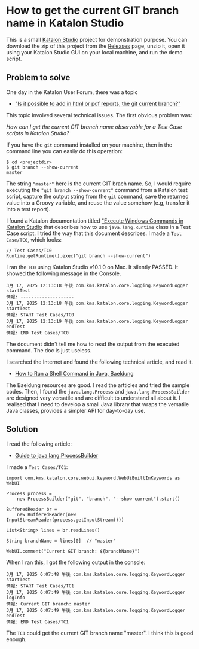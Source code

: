 # How to get the current GIT branch name in Katalon Studio

This is a small [Katalon Studio](https://katalon.com/katalon-studio) project for demonstration purpose.
You can download the zip of this project from the [Releases]() page, unzip it, open it using your Katalon Studio GUI
on your local machine, and run the demo script.

## Problem to solve

One day in the Katalon User Forum, there was a topic

- ["Is it possible to add in html or pdf reports, the git current branch?"](https://forum.katalon.com/t/is-possible-to-add-in-html-or-pdf-reports-the-git-current-branch/163746)

This topic involved several technical issues. The first obvious problem was:

*How can I get the current GIT branch name observable for a Test Case scripts in Katalon Studio?*

If you have the `git` command installed on your machine, then in the command line you can easily do this operation:

```
$ cd <projectdir>
$ git branch --show-current
master
```

The string `"master"` here is the current GIT brach name. So, I would require executing the `"git branch --show-current"` command from a Katalon test script, capture the output string from the `git` command, save the returned value into a Groovy variable, and reuse the value somehow (e.g, transfer it into a test report).

I found a Katalon documentation titled ["Execute Windows Commands in Katalon Studio](https://docs.katalon.com/katalon-studio/keywords/using-keywords-in-katalon-studio/windows-testing/execute-windows-commands-in-katalon-studio) that describes how to use `java.lang.Runtime` class in a Test Case script. I tried the way that this document describes. I made a `Test Case/TC0`, which looks:

```
// Test Cases/TC0
Runtime.getRuntime().exec("git branch --show-current")
```

I ran the `TC0` using Katalon Studio v10.1.0 on Mac. It silently PASSED. It showed the following message in the Console.

```
3月 17, 2025 12:13:18 午後 com.kms.katalon.core.logging.KeywordLogger startTest
情報: --------------------
3月 17, 2025 12:13:18 午後 com.kms.katalon.core.logging.KeywordLogger startTest
情報: START Test Cases/TC0
3月 17, 2025 12:13:19 午後 com.kms.katalon.core.logging.KeywordLogger endTest
情報: END Test Cases/TC0
```

The document didn't tell me how to read the output from the executed command. The doc is just useless.

I searched the Internet and found the following technical article, and read it.

- [How to Run a Shell Command in Java, Baeldung](https://www.baeldung.com/run-shell-command-in-java)

The Baeldung resources are good. I read the artticles and tried the sample codes. Then, I found the `java.lang.Process` and `java.lang.ProcessBuilder` are designed very versatile and are difficult to understand all about it. I realised that I need to develop a small Java library that wraps the versatile Java classes, provides a simpler API for day-to-day use.


## Solution

I read the following article:

- [Guide to java.lang.ProcessBuilder](https://www.baeldung.com/java-lang-processbuilder-api)

I made a `Test Cases/TC1`:

```
import com.kms.katalon.core.webui.keyword.WebUiBuiltInKeywords as WebUI

Process process =
	new ProcessBuilder("git", "branch", "--show-current").start()

BufferedReader br =
	new BufferedReader(new InputStreamReader(process.getInputStream()))

List<String> lines = br.readLines()

String branchName = lines[0]  // "master"

WebUI.comment("Current GIT branch: ${branchName}")
```

When I ran this, I got the following output in the console:

```
3月 17, 2025 6:07:48 午後 com.kms.katalon.core.logging.KeywordLogger startTest
情報: START Test Cases/TC1
3月 17, 2025 6:07:49 午後 com.kms.katalon.core.logging.KeywordLogger logInfo
情報: Current GIT branch: master
3月 17, 2025 6:07:49 午後 com.kms.katalon.core.logging.KeywordLogger endTest
情報: END Test Cases/TC1
```

The `TC1` could get the current GIT branch name "master". I think this is good enough.
